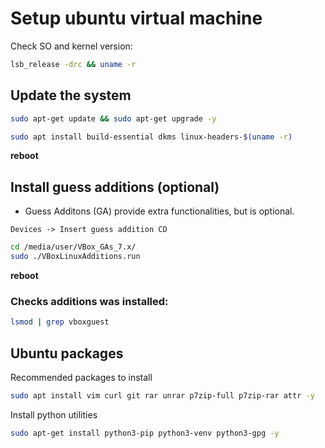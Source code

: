 # Setup ubuntu virtual machine

Check SO and kernel version:

```bash
lsb_release -drc && uname -r
```

## Update the system

```bash
sudo apt-get update && sudo apt-get upgrade -y
```

```bash
sudo apt install build-essential dkms linux-headers-$(uname -r)
```

**reboot**

## Install guess additions (optional)

- Guess Additons (GA) provide extra functionalities, but is optional.

`Devices -> Insert guess addition CD`

```bash
cd /media/user/VBox_GAs_7.x/
sudo ./VBoxLinuxAdditions.run
```

**reboot**

### Checks additions was installed:

```bash
lsmod | grep vboxguest
```

## Ubuntu packages

Recommended packages to install

```bash
sudo apt install vim curl git rar unrar p7zip-full p7zip-rar attr -y
```

Install python utilities
```bash
sudo apt-get install python3-pip python3-venv python3-gpg -y
```
